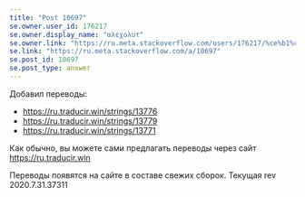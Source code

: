 ```yaml
---
title: "Post 10697"
se.owner.user_id: 176217
se.owner.display_name: "αλεχολυτ"
se.owner.link: "https://ru.meta.stackoverflow.com/users/176217/%ce%b1%ce%bb%ce%b5%cf%87%ce%bf%ce%bb%cf%85%cf%84"
se.link: "https://ru.meta.stackoverflow.com/a/10697"
se.post_id: 10697
se.post_type: answer
---
```

<p>Добавил переводы:</p>
<ul>
<li><a href="https://ru.traducir.win/strings/13776" rel="nofollow noreferrer">https://ru.traducir.win/strings/13776</a></li>
<li><a href="https://ru.traducir.win/strings/13779" rel="nofollow noreferrer">https://ru.traducir.win/strings/13779</a></li>
<li><a href="https://ru.traducir.win/strings/13771" rel="nofollow noreferrer">https://ru.traducir.win/strings/13771</a></li>
</ul>
<p>Как обычно, вы можете сами предлагать переводы через сайт <a href="https://ru.traducir.win" rel="nofollow noreferrer">https://ru.traducir.win</a></p>
<p>Переводы появятся на сайте в составе свежих сборок. Текущая rev 2020.7.31.37311</p>
